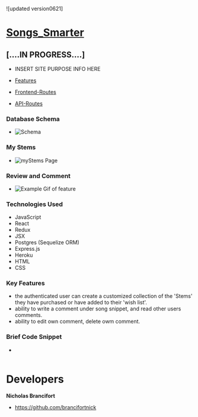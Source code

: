 ![updated version0621]
# [Songs_Smarter](https://songs-smarter.herokuapp.com)


## [....IN PROGRESS....]
  * INSERT SITE PURPOSE INFO HERE

  * [Features](https://github.com/brancifortnick/Songs_Smarter/wiki/features)
  * [Frontend-Routes](https://github.com/brancifortnick/Songs_Smarter/wikiFrontend-Routes)
  * [API-Routes](https://github.com/brancifortnick/Songs_Smarter/wiki/API-Documentation)

### Database Schema
  * ![Schema](https://user-images.githubusercontent.com/65651149/123163450-ba62d700-d43f-11eb-824c-677522cb2693.png)

### My Stems
  * ![myStems Page]()

### Review and Comment
  *  ![Example Gif of feature]()

 ### Technologies Used
 * JavaScript
 * React
 * Redux
 * JSX
 * Postgres (Sequelize ORM)
 * Express.js
 * Heroku
 * HTML
 * CSS

 ### Key Features
   * the authenticated user can create a customized collection of the 'Stems' they have purchased or have added to their  'wish list'. 
   * ability to write a comment under song snippet, and read other users comments.
   * ability to edit own comment, delete owm comment.
  

 ### Brief Code Snippet
  * 
  ```javascript

  ```
# Developers

 **Nicholas Brancifort**
 
  * https://github.com/brancifortnick


